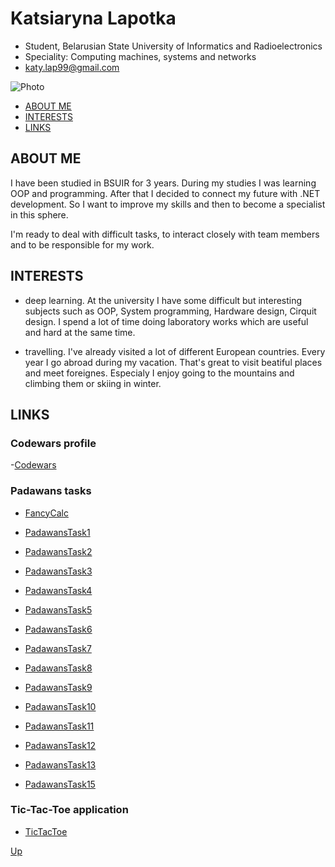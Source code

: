 # <a name="start"></a> Katsiaryna Lapotka

* Student, Belarusian State University of Informatics and Radioelectronics
* Speciality: Computing machines, systems and networks
* katy.lap99@gmail.com

![Photo](https://pp.userapi.com/c631227/v631227790/1a724/H6cIry9Aoxs.jpg)

+  [ABOUT ME](#1) <br>
+  [INTERESTS](#2) <br>
+  [LINKS](#3) <br>

## ABOUT ME <a name="1"></a>

I have been studied in BSUIR for 3 years. During my studies I was learning OOP and programming. After that I decided to connect my future with .NET development. So I want to improve my skills and then to become a specialist in this sphere. 

I'm ready to deal with difficult tasks, to interact closely with team members and to be responsible for my work.

## INTERESTS <a name="2"></a>

- deep learning. At the university I have some difficult but interesting subjects such as OOP, System programming, Hardware design, Cirquit design. I spend a lot of time doing laboratory works which are useful and hard at the same time.

- travelling. I've already visited a lot of different European countries. Every year I go abroad during my vacation. That's great to visit beatiful places and meet foreignes. Especialy I enjoy going to the mountains and climbing them or skiing in winter.

## LINKS <a name="3"></a>

### Codewars profile

-[Codewars](https://www.codewars.com/users/kateLapotko)

### Padawans tasks

- [FancyCalc](https://github.com/kateLap/FancyCalc)

- [PadawansTask1](https://github.com/kateLap/PadawansTask1)

- [PadawansTask2](https://github.com/kateLap/PadawansTask2)

- [PadawansTask3](https://github.com/kateLap/PadawansTask3)

- [PadawansTask4](https://github.com/kateLap/PadawansTask4)

- [PadawansTask5](https://github.com/kateLap/PadawansTask5)

- [PadawansTask6](https://github.com/kateLap/PadawansTask6)

- [PadawansTask7](https://github.com/kateLap/PadawansTask7)

- [PadawansTask8](https://github.com/kateLap/PadawansTask8)

- [PadawansTask9](https://github.com/kateLap/PadawansTask9)

- [PadawansTask10](https://github.com/kateLap/PadawansTask10)

- [PadawansTask11](https://github.com/kateLap/PadawansTask11)

- [PadawansTask12](https://github.com/kateLap/PadawansTask12)

- [PadawansTask13](https://github.com/kateLap/PadawansTask13)

- [PadawansTask15](https://github.com/kateLap/PadawansTask15)


### Tic-Tac-Toe application

- [TicTacToe](https://github.com/kateLap/TicTacToe)


[Up](#start)
